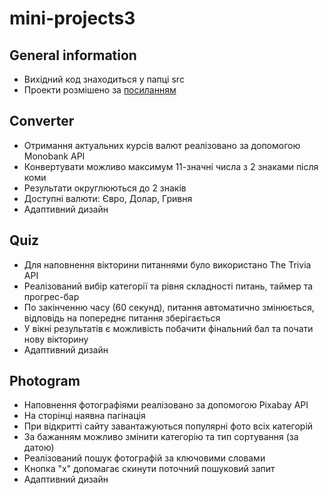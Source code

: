 # mini-projects3

## General information

* Вихідний код знаходиться у папці src
* Проекти розмішено за [посиланням](https://dilienko.github.io/mini-projects3/)

## Converter

* Отримання актуальних курсів валют реалізовано за допомогою Monobank API
* Конвертувати можливо максимум 11-значні числа з 2 знаками після коми
* Результати округлюються до 2 знаків
* Доступні валюти: Євро, Долар, Гривня
* Адаптивний дизайн

## Quiz

* Для наповнення вікторини питаннями було використано The Trivia API
* Реалізований вибір категорії та рівня складності питань, таймер та прогрес-бар
* По закінченню часу (60 секунд), питання автоматично змінюється, відповідь на попереднє питання зберігається
* У вікні результатів є можливість побачити фінальний бал та почати нову вікторину
* Адаптивний дизайн

## Photogram

* Наповнення фотографіями реалізовано за допомогою Pixabay API
* На сторінці наявна пагінація
* При відкритті сайту завантажуються популярні фото всіх категорій
* За бажанням можливо змінити категорію та тип сортування (за датою)
* Реалізований пошук фотографій за ключовими словами
* Кнопка "х" допомагає скинути поточний пошуковий запит
* Адаптивний дизайн

